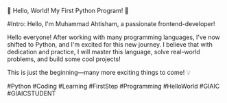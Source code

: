 🚀 Hello, World! My First Python Program! 🐍

#Intro: Hello, I'm Muhammad Ahtisham, a passionate frontend-developer!

Hello everyone! After working with many programming languages, I've now shifted to Python, and I'm excited for this new journey. I believe that with dedication and practice, I will master this language, solve real-world problems, and build some cool projects!

This is just the beginning—many more exciting things to come! 💡

#Python #Coding #Learning #FirstStep #Programming #HelloWorld #GIAIC #GIAICSTUDENT

